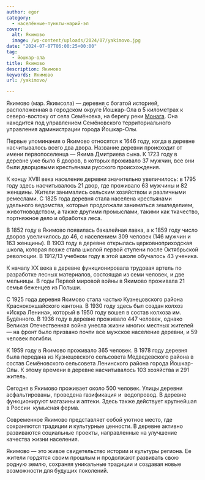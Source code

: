 ```yaml
---
author: egor
category:
  - населённые-пункты-марий-эл
cover:
  alt: Якимово
  image: /wp-content/uploads/2024/07/yakimovo.jpg
date: "2024-07-07T06:00:25+00:00"
tag:
  - йошкар-ола
title: Якимово
description: Якимово
keywords: Якимово
url: /yakimovo/

---
```

Якимово (мар. Якимсола) — деревня с богатой историей, расположенная в городском округе Йошкар-Ола в 5 километрах к северо-востоку от села Семёновка, на берегу реки [Монага](/monaga/). Она находится под управлением Семёновского территориального управления администрации города Йошкар-Олы.

Первые упоминания о Якимово относятся к 1646 году, когда в деревне насчитывалось всего два двора. Название деревни происходит от имени первопоселенца — Якима Дмитриева сына. К 1723 году в деревне уже было 6 дворов, в которых проживало 37 мужчин, все они были дворцовыми крестьянами русского происхождения.

К концу XVIII века население деревни значительно увеличилось: в 1795 году здесь насчитывалось 21 двор, где проживало 63 мужчины и 82 женщины. Жители занимались сельским хозяйством и различными ремеслами. С 1825 года деревня стала населена крестьянами удельного ведомства, которые продолжали заниматься земледелием, животноводством, а также другими промыслами, такими как ткачество, портняжное дело и обработка леса.

В 1852 году в Якимово появилась бакалейная лавка, а к 1859 году число дворов увеличилось до 46, с населением 309 человек (146 мужчин и 163 женщины). В 1903 году в деревне открылась церковноприходская школа, которая позже стала школой первой ступени после Октябрьской революции. В 1912/13 учебном году в этой школе обучалось 43 ученика.

К началу XX века в деревне функционировала трудовая артель по разработке лесных материалов, состоящая из семи человек, и две мельницы. В годы Первой мировой войны в Якимово проживала 21 семья беженцев из Польши.

С 1925 года деревня Якимово стала частью Кузнецовского района Краснококшайского кантона. В 1930 году здесь был создан колхоз «Искра Ленина», который в 1950 году вошел в состав колхоза им. Будённого. В 1936 году в деревне проживало 447 человек, однако Великая Отечественная война унесла жизни многих местных жителей — на фронт было призвано почти все мужское население деревни, и 59 человек погибли.

К 1959 году в Якимово проживало 365 человек. В 1978 году деревня была передана из Кузнецовского сельсовета Медведевского района в состав Семёновского сельсовета Ленинского района города Йошкар-Олы. К этому времени в деревне насчитывалось 103 хозяйства и 291 житель.

Сегодня в Якимово проживает около 500 человек. Улицы деревни асфальтированы, проведена газификация и  водопровод. В деревне функционируют магазины и аптеки. Здесь также действует крупнейшая в России  кумысная ферма.

Современное Якимово представляет собой уютное место, где сохраняются традиции и культурные ценности. В деревне активно развиваются социальные проекты, направленные на улучшение качества жизни населения.

Якимово — это живое свидетельство истории и культуры региона. Ее жители гордятся своим прошлым и продолжают развивать свою родную землю, сохраняя уникальные традиции и создавая новые возможности для будущих поколений.
